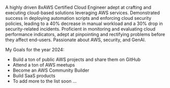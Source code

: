 A highly driven 8xAWS Certified Cloud Engineer adept at crafting and executing cloud-based solutions leveraging AWS services. Demonstrated success in deploying automation scripts and enforcing cloud security policies, leading to a 40% decrease in manual workload and a 30% drop in security-related incidents. Proficient in monitoring and evaluating cloud performance indicators, adept at pinpointing and rectifying problems before they affect end-users. Passionate about AWS, security, and GenAI.

My Goals for the year 2024:

- Build a ton of public AWS projects and share them on GitHub
- Attend a ton of AWS meetups
- Become an AWS Community Builder
- Build SaaS products
- To add more to the list soon ...

<!--<p>
  <a href="https://twitter.com/intent/follow?screen_name=stevenselolo">
    <img src="https://user-images.githubusercontent.com/66909427/106758558-524f5800-663a-11eb-8c15-29b6c7fc830b.png" width="144" alt="Follow @stevenselolo on Twitter" title="Follow @stevenselolo on Twitter">
  </a>

   <a href="https://www.linkedin.com/in/stevenselolo/">
    <img src="https://user-images.githubusercontent.com/66909427/106758810-a22e1f00-663a-11eb-8988-8e6eb8e7f608.png" width="144" alt="Connect @stevenselolo on LinkedIn" title="Connect @stevenselolo on LinkedIn">
  </a>

  <a href="https://www.instagram.com/stevenselolo/">
    <img src="https://user-images.githubusercontent.com/66909427/106758969-d73a7180-663a-11eb-9103-a93ea0e77b0a.png" width="156" alt="Follow @UserName on Instagram" title="Follow @UserName on Instagram">
  </a>

  <a href="https://www.youtube.com/channel/UCdBRy_dEjhzWgLfvj9GtYNw">
    <img src="https://user-images.githubusercontent.com/66909427/110124887-54d4d700-7dcb-11eb-88c4-e299f897e39b.png" width="156" alt="Subscribe @StevenSelolo on YouTube" title="Subscribe @StevenSelolo on YouTube">
  </a>
</p>-->
